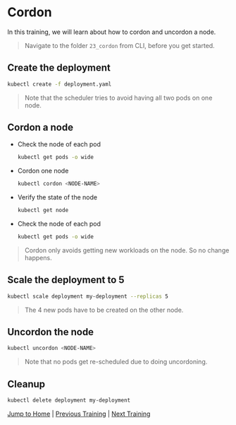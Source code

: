 # Cordon

In this training, we will learn about how to cordon and uncordon a node.

>Navigate to the folder `23_cordon` from CLI, before you get started. 

## Create the deployment

```bash
kubectl create -f deployment.yaml
```
>Note that the scheduler tries to avoid having all two pods on one node.

## Cordon a node

* Check the node of each pod
  ```bash
  kubectl get pods -o wide
  ```

* Cordon one node
  ```bash
  kubectl cordon <NODE-NAME>
  ```

* Verify the state of the node
  ```bash
  kubectl get node
  ```

* Check the node of each pod
  ```bash
  kubectl get pods -o wide
  ```
>Cordon only avoids getting new workloads on the node. So no change happens.

## Scale the deployment to 5

```bash
kubectl scale deployment my-deployment --replicas 5
```
>The 4 new pods have to be created on the other node.

## Uncordon the node

```bash
kubectl uncordon <NODE-NAME>
```
>Note that no pods get re-scheduled due to doing uncordoning.

## Cleanup

```bash
kubectl delete deployment my-deployment
```

[Jump to Home](../README.md) | [Previous Training](../22_ingress/README.md) | [Next Training](../24_drain/README.md)